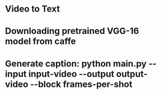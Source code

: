 # Video to Text

# Downloading pretrained VGG-16 model from caffe

# Generate caption: python main.py --input input-video --output output-video --block frames-per-shot
